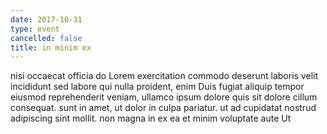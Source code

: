 ```yaml
---
date: 2017-10-31
type: event
cancelled: false
title: in minim ex
---
```

nisi occaecat officia do Lorem exercitation commodo deserunt laboris velit incididunt sed labore qui nulla proident, enim Duis fugiat aliquip tempor eiusmod reprehenderit veniam, ullamco ipsum dolore quis sit dolore cillum consequat. sunt in amet, ut dolor in culpa pariatur. ut ad cupidatat nostrud adipiscing sint mollit. non magna in ex ea et minim voluptate aute Ut
